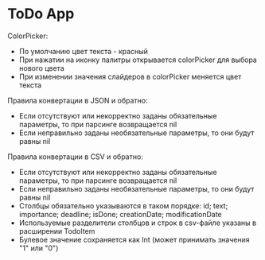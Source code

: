 #  ToDo App

ColorPicker:
- По умолчанию цвет текста - красный
- При нажатии на иконку палитры открывается colorPicker для выбора нового цвета
- При изменении значения слайдеров в colorPicker меняется цвет текста


Правила конвертации в JSON и обратно:
- Если отсутствуют или некорректно заданы обязательные параметры, то при парсинге возвращается nil
- Если неправильно заданы необязательные параметры, то они будут равны nil


Правила конвертации в CSV и обратно:
- Если отсутствуют или некорректно заданы обязательные параметры, то при парсинге возвращается nil
- Если неправильно заданы необязательные параметры, то они будут равны nil
- Столбцы обязательно указываются в таком порядке: id; text; importance; deadline; isDone; creationDate; modificationDate
- Используемые разделители столбцов и строк в csv-файле указаны в расширении TodoItem
- Булевое значение сохраняется как Int (может принимать значения "1" или "0")
